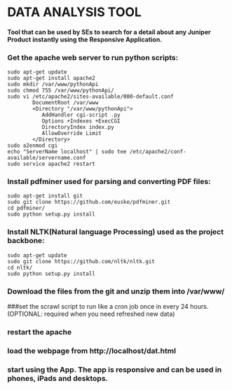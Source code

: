 # DATA ANALYSIS TOOL
#### Tool that can be used by SEs to search for a detail about any Juniper Product instantly using the Responsive Application.

### Get the apache web server to run python scripts:
```
sudo apt-get update
sudo apt-get install apache2
sudo mkdir /var/www/pythonApi
sudo chmod 755 /var/www/pythonApi/
sudo vi /etc/apache2/sites-available/000-default.conf 
        DocumentRoot /var/www
        <Directory "/var/www/pythonApi">
           AddHandler cgi-script .py
           Options +Indexes +ExecCGI
           DirectoryIndex index.py
           AllowOverride Limit
        </Directory>
sudo a2enmod cgi
echo "ServerName localhost" | sudo tee /etc/apache2/conf-available/servername.conf
sudo service apache2 restart 
```

### Install pdfminer used for parsing and converting PDF files:
```
sudo apt-get install git
sudo git clone https://github.com/euske/pdfminer.git
cd pdfminer/
sudo python setup.py install
```

### Install NLTK(Natural language Processing) used as the project backbone:
```
sudo apt-get update
sudo git clone https://github.com/nltk/nltk.git
cd nltk/
sudo python setup.py install
```

### Download the files from the git and unzip them into /var/www/
###set the scrawl script to run like a cron job once in every 24 hours. (OPTIONAL: required when you need refreshed new data)
### restart the apache
### load the webpage from http://localhost/dat.html
### start using the App. The app is responsive and can be used in phones, iPads and desktops.

